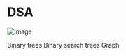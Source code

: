 # DSA

![image](https://user-images.githubusercontent.com/78733719/166102338-bf4844c4-0ad8-47c8-8988-6b5027f73b92.png)

 Binary trees 
 Binary search trees
 Graph
